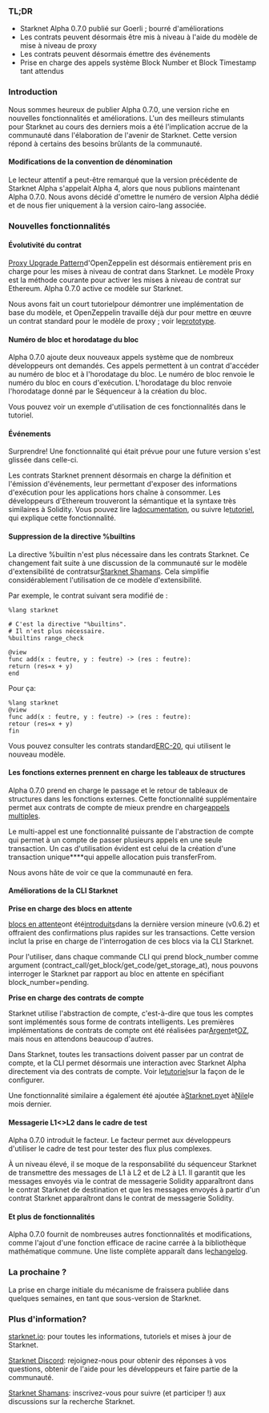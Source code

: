 ### TL;DR

* Starknet Alpha 0.7.0 publié sur Goerli ; bourré d'améliorations
* Les contrats peuvent désormais être mis à niveau à l'aide du modèle de mise à niveau de proxy
* Les contrats peuvent désormais émettre des événements
* Prise en charge des appels système Block Number et Block Timestamp tant attendus

### Introduction

Nous sommes heureux de publier Alpha 0.7.0, une version riche en nouvelles fonctionnalités et améliorations. L'un des meilleurs stimulants pour Starknet au cours des derniers mois a été l'implication accrue de la communauté dans l'élaboration de l'avenir de Starknet. Cette version répond à certains des besoins brûlants de la communauté.

#### Modifications de la convention de dénomination

Le lecteur attentif a peut-être remarqué que la version précédente de Starknet Alpha s'appelait Alpha 4, alors que nous publions maintenant Alpha 0.7.0. Nous avons décidé d'omettre le numéro de version Alpha dédié et de nous fier uniquement à la version cairo-lang associée.

### Nouvelles fonctionnalités

#### Évolutivité du contrat

[Proxy Upgrade Pattern](https://docs.openzeppelin.com/upgrades-plugins/1.x/proxies)d'OpenZeppelin est désormais entièrement pris en charge pour les mises à niveau de contrat dans Starknet. Le modèle Proxy est la méthode courante pour activer les mises à niveau de contrat sur Ethereum. Alpha 0.7.0 active ce modèle sur Starknet.

Nous avons fait un court tutoriel[](https://starknet.io/docs/hello_starknet/default_entrypoint.html)pour démontrer une implémentation de base du modèle, et OpenZeppelin travaille déjà dur pour mettre en œuvre un contrat standard pour le modèle de proxy ; voir le[prototype](https://github.com/OpenZeppelin/cairo-contracts/pull/129).

#### Numéro de bloc et horodatage du bloc

Alpha 0.7.0 ajoute deux nouveaux appels système que de nombreux développeurs ont demandés. Ces appels permettent à un contrat d'accéder au numéro de bloc et à l'horodatage du bloc. Le numéro de bloc renvoie le numéro du bloc en cours d'exécution. L'horodatage du bloc renvoie l'horodatage donné par le Séquenceur à la création du bloc.

Vous pouvez voir un exemple d'utilisation de ces fonctionnalités dans le tutoriel[](https://starknet.io/docs/hello_starknet/more_features.html#block-number-and-timestamp).

#### Événements

Surprendre! Une fonctionnalité qui était prévue pour une future version s'est glissée dans celle-ci.

Les contrats Starknet prennent désormais en charge la définition et l'émission d'événements, leur permettant d'exposer des informations d'exécution pour les applications hors chaîne à consommer. Les développeurs d'Ethereum trouveront la sémantique et la syntaxe très similaires à Solidity. Vous pouvez lire la[documentation](https://starknet.io/documentation/events/), ou suivre le[tutoriel](https://starknet.io/docs/hello_starknet/events.html), qui explique cette fonctionnalité.

#### Suppression de la directive %builtins

La directive %builtin n'est plus nécessaire dans les contrats Starknet. Ce changement fait suite à une discussion de la communauté sur le modèle d'extensibilité de contrat[](https://community.starknet.io/t/contract-extensibility-pattern/210)sur[Starknet Shamans](https://community.starknet.io/). Cela simplifie considérablement l'utilisation de ce modèle d'extensibilité.

Par exemple, le contrat suivant sera modifié de :

```
%lang starknet

# C'est la directive "%builtins".
# Il n'est plus nécessaire.
%builtins range_check

@view
func add(x : feutre, y : feutre) -> (res : feutre):
return (res=x + y)
end
```

Pour ça:

```
%lang starknet
@view
func add(x : feutre, y : feutre) -> (res : feutre):
retour (res=x + y)
fin
```

Vous pouvez consulter les contrats standard[ERC-20](https://github.com/OpenZeppelin/cairo-contracts/tree/main/contracts/token), qui utilisent le nouveau modèle.

#### Les fonctions externes prennent en charge les tableaux de structures

Alpha 0.7.0 prend en charge le passage et le retour de tableaux de structures dans les fonctions externes. Cette fonctionnalité supplémentaire permet aux contrats de compte de mieux prendre en charge[appels multiples](https://github.com/OpenZeppelin/cairo-contracts/pull/73#discussion_r753535751).

Le multi-appel est une fonctionnalité puissante de l'abstraction de compte qui permet à un compte de passer plusieurs appels en une seule transaction. Un cas d'utilisation évident est celui de la création d'une transaction unique****qui appelle allocation puis transferFrom.

Nous avons hâte de voir ce que la communauté en fera.

#### Améliorations de la CLI Starknet

**Prise en charge des blocs en attente**

[blocs en attente](https://starknet.io/documentation/block-structure-and-hash/#pending_block)ont été[introduits](https://community.starknet.io/t/cairo-v0-6-2-api-change-pending-block/195)dans la dernière version mineure (v0.6.2) et offraient des confirmations plus rapides sur les transactions. Cette version inclut la prise en charge de l'interrogation de ces blocs via la CLI Starknet.

Pour l'utiliser, dans chaque commande CLI qui prend block_number comme argument (contract_call/get_block/get_code/get_storage_at), nous pouvons interroger le Starknet par rapport au bloc en attente en spécifiant block_number=pending.

**Prise en charge des contrats de compte**

Starknet utilise l'abstraction de compte, c'est-à-dire que tous les comptes sont implémentés sous forme de contrats intelligents. Les premières implémentations de contrats de compte ont été réalisées par[Argent](https://github.com/argentlabs/argent-contracts-starknet)et[OZ](https://github.com/OpenZeppelin/cairo-contracts/blob/main/contracts/Account.cairo), mais nous en attendons beaucoup d'autres.

Dans Starknet, toutes les transactions doivent passer par un contrat de compte, et la CLI permet désormais une interaction avec Starknet Alpha directement via des contrats de compte. Voir le[tutoriel](https://starknet.io/docs/hello_starknet/account_setup.html#setting-up-a-starknet-account)sur la façon de le configurer.

Une fonctionnalité similaire a également été ajoutée à[Starknet.py](https://github.com/software-mansion/starknet.py/)et à[Nile](https://github.com/OpenZeppelin/nile)le mois dernier.

#### Messagerie L1<>L2 dans le cadre de test

Alpha 0.7.0 introduit le facteur. Le facteur permet aux développeurs d'utiliser le cadre de test pour tester des flux plus complexes.

À un niveau élevé, il se moque de la responsabilité du séquenceur Starknet de transmettre des messages de L1 à L2 et de L2 à L1. Il garantit que les messages envoyés via le contrat de messagerie Solidity apparaîtront dans le contrat Starknet de destination et que les messages envoyés à partir d'un contrat Starknet apparaîtront dans le contrat de messagerie Solidity.

#### Et plus de fonctionnalités

Alpha 0.7.0 fournit de nombreuses autres fonctionnalités et modifications, comme l'ajout d'une fonction efficace de racine carrée à la bibliothèque mathématique commune. Une liste complète apparaît dans le[changelog](https://github.com/starkware-libs/cairo-lang/releases/tag/v0.7.0).

### La prochaine ?

La prise en charge initiale du mécanisme de frais[](https://community.starknet.io/t/fees-in-starknet-alpha/286/29)sera publiée dans quelques semaines, en tant que sous-version de Starknet.

### Plus d'information?

[starknet.io](https://starknet.io/): pour toutes les informations, tutoriels et mises à jour de Starknet.

[Starknet Discord](https://discord.gg/uJ9HZTUk2Y): rejoignez-nous pour obtenir des réponses à vos questions, obtenir de l'aide pour les développeurs et faire partie de la communauté.

[Starknet Shamans](https://community.starknet.io/): inscrivez-vous pour suivre (et participer !) aux discussions sur la recherche Starknet.